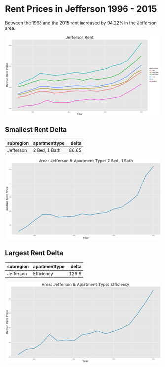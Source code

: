 Rent Prices in Jefferson 1996 - 2015
================

Between the 1998 and the 2015 rent increased by 94.22% in the Jefferson area.

![](../images/jefferson.png)

Smallest Rent Delta
-------------------

| subregion | apartmenttype |  delta|
|:----------|:--------------|------:|
| Jefferson | 2 Bed, 1 Bath |  86.65|

![](../images/rentDecrease/jefferson.png)

Largest Rent Delta
------------------

| subregion | apartmenttype |  delta|
|:----------|:--------------|------:|
| Jefferson | Efficiency    |  129.9|

![](../images/rentIncrease/jefferson.png)

